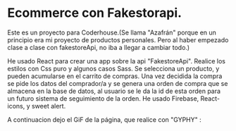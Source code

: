 # Ecommerce con Fakestorapi.

Este es un proyecto para Coderhouse.(Se llama "Azafrán" porque en un principio era mi proyecto de productos personales. Pero al haber empezado clase a clase con fakestoreApi, no iba a llegar a cambiar todo.)

He usado React para crear una app sobre la api "FakestoreApi".
Realice los estilos con Css puro y algunos casos Sass.
Se selecciona un producto, y pueden acumularse en el carrito de compras. Una vez decidida la compra se pide los datos del comprador/a y se genera una orden de compra que se almacena en la base de datos, al usuario se le da la id de esta orden para un futuro sistema de seguimiento de la orden.
He usado Firebase, React-icons, y sweet alert.

A continuacion dejo el GiF de la página, que realice con "GYPHY" :

